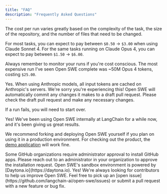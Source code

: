 ```yaml
---
title: "FAQ"
description: "Frequently Asked Questions"
---
```


<Accordion title="How much does an end to end Open SWE run cost?">
  The cost per run varies greatly based on the complexity of the task, the size of the repository, and the number of files that need to be changed.

  For most tasks, you can expect to pay between `$0.50` -> `$3.00` when using Claude Sonnet 4.
  For the same tasks running on Claude Opus 4, you can expect to pay between `$1.50` -> `$6.00`.

  Always remember to monitor your runs if you're cost conscious. The most expensive run I've seen Open SWE complete was ~50M Opus 4 tokens, costing `$25.00`.
</Accordion>

<Accordion title="Does Open SWE automatically cache tokens?">
  Yes. When using Anthropic models, all input tokens are cached on Anthropic's servers.
</Accordion>

<Accordion title="My run failed midway through. What now?">
  We're sorry you're experiencing this! Open SWE will automatically commit any changes it makes to a draft pull request. Please check the draft pull request and make any necessary changes.

  If a run fails, you will need to start over.
</Accordion>

<Accordion title="Can I use Open SWE in a production environment?">
  Yes! We've been using Open SWE internally at LangChain for a while now, and it's been giving us great results.

  We recommend forking and deploying Open SWE yourself if you plan on using it in a production environment. For checking out the product, the [demo application](https://swe.langchain.com) will work fine.
</Accordion>

<Accordion title="I installed Open SWE on a repository in my organization, but it doesn't show up in the UI. Why?">
  Some GitHub organizations require administrator approval to install GitHub apps. Please reach out to an administrator in your organization to approve the installation request.  
</Accordion>

<Accordion title="What sandbox environment is Open SWE running in?">
  Open SWE's sandbox environment is powered by [Daytona.io](https://daytona.io).
</Accordion>

<Accordion title="Can I contribute to Open SWE?">
  Yes! We're always looking for contributors to help us improve Open SWE. Feel free to pick up an [open issue](https://github.com/langchain-ai/open-swe/issues) or submit a pull request with a new feature or bug fix.
</Accordion>
